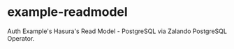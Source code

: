 # example-readmodel

Auth Example's Hasura's Read Model - PostgreSQL via Zalando PostgreSQL Operator.